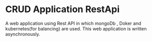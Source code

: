# CRUD Application RestApi
A web application using Rest API in which mongoDb , Doker and kubernetes(for balancing) are used. This web application
is written asynchronously.  
